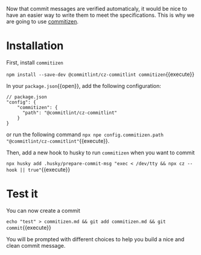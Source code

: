 Now that commit messages are verified automaticaly, it would be nice to have an easier way to write them to meet the
specifications. This is why we are going to use [commitizen](https://github.com/commitizen/cz-cli).

# Installation

First, install `commitizen`

`npm install --save-dev @commitlint/cz-commitlint commitizen`{{execute}}

In your `package.json`{{open}}, add the following configuration:

```
// package.json
"config": {
    "commitizen": {
      "path": "@commitlint/cz-commitlint"
    }
}
```

or run the following command `npx npe config.commitizen.path "@commitlint/cz-commitlint"`{{execute}}.

Then, add a new hook to husky to run `commitizen` when you want to commit

`npx husky add .husky/prepare-commit-msg "exec < /dev/tty && npx cz --hook || true"`{{execute}}

# Test it

You can now create a commit

`echo "test" > commitizen.md && git add commitizen.md && git commit`{{execute}}

You will be prompted with different choices to help you build a nice and clean commit message.
